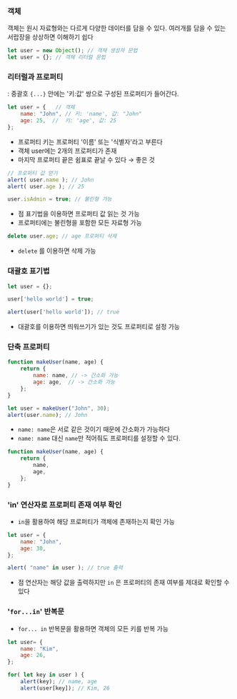 ### 객체

객체는 원시 자료형와는 다르게 다양한 데이터를 담을 수 있다. 여러개를 담을 수 있는 서랍장을 상상하면 이해하기 쉽다

```jsx
let user = new Object(); // 객체 생성자 문법
let user = {}; // 객체 리터럴 문법
```

### 리터럴과 프로퍼티

: 중괄호 `{...}` 안에는 '키:값' 쌍으로 구성된 프로퍼티가 들어간다.

```jsx
let user = {   // 객체
	name: "John", // 키: 'name', 값: "John"
	age: 25,  //  키: 'age', 값: 25
};
```

- 프로퍼티 키는 프로퍼티 '이름' 또는 '식별자'라고 부른다
- 객체 user에는 2개의 프로퍼티가 존재
- 마지막 프로퍼티 끝은 쉼표로 끝날 수 있다 → 좋은 것

```jsx
// 프로퍼티 값 얻기
alert( user.name ); // John
alert( user.age ); // 25

user.isAdmin = true; // 불린형 가능
```

- 점 표기법을 이용하면 프로퍼티 값 읽는 것 가능
- 프로퍼티에는 불린형을 포함한 모든 자료형 가능

```jsx
delete user.age; // age 프로퍼티 삭제
```

- `delete` 를 이용하면 삭제 가능

### 대괄호 표기법

```jsx
let user = {};

user['hello world'] = true;

alert(user['hello world']); // true
```

- 대괄호를 이용하면 띄워쓰기가 있는 것도 프로퍼티로 설정 가능

### 단축 프로퍼티

```jsx
function makeUser(name, age) {
	return {
		name: name, // -> 간소화 가능
		age: age,  // -> 간소화 가능
	};
}

let user = makeUser("John", 30);
alert(user.name); // John
```

- `name: name`은 서로 같은 것이기 때문에 간소화가 가능하다
- `name: name` 대신 `name`만 적어줘도 프로퍼티를 설정할 수 있다.

```jsx
function makeUser(name, age) {
	return {
		name,
		age,
	};
}
```

### 'in' 연산자로 프로퍼티 존재 여부 확인

- `in`을 활용하여 해당 프로퍼티가 객체에 존재하는지 확인 가능

```jsx
let user = {
	name: "John",
	age: 30,	
};

alert( "name" in user ); // true 출력
```

- 점 연산자는 해당 값을 출력하지만 `in` 은 프로퍼티의 존재 여부를 제대로 확인할 수 있다

### '`for...in`' 반복문

- `for... in` 반복문을 활용하면 객체의 모든 키를 반복 가능

```jsx
let user= {
	name: "Kim",
	age: 26,
};

for( let key in user ) {
	alert(key); // name, age
	alert(user[key]); // Kim, 26
```